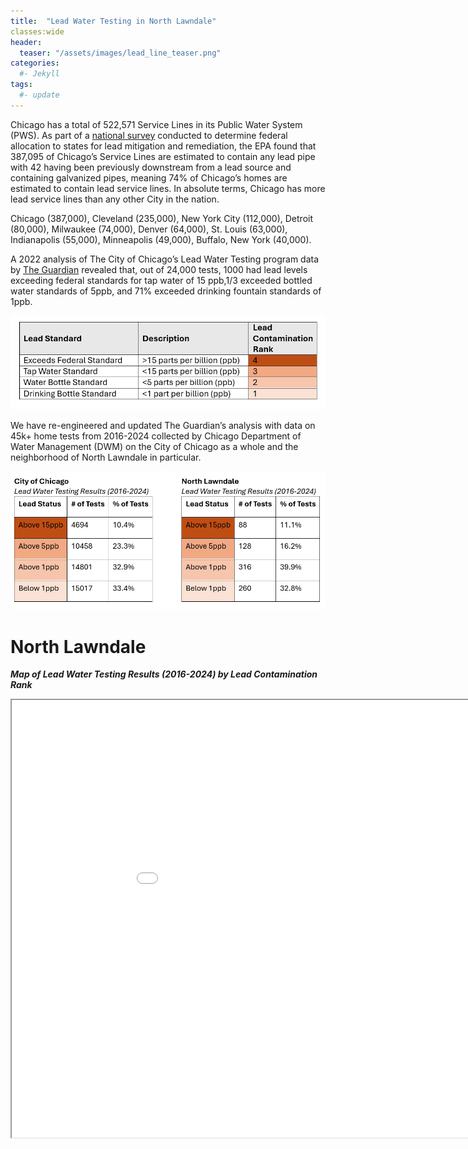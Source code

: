 ```yaml
---
title:  "Lead Water Testing in North Lawndale"
classes:wide
header:
  teaser: "/assets/images/lead_line_teaser.png"
categories: 
  #- Jekyll
tags:
  #- update
---
```

Chicago has a total of 522,571 Service Lines in its Public Water System (PWS). As part of a <a href="https://www.nrdc.org/resources/lead-pipes-are-widespread-and-used-every-state">national survey</a> conducted to determine federal allocation to states for lead mitigation and remediation, the EPA found that 387,095 of Chicago’s Service Lines are estimated to contain any lead pipe with 42 having been previously downstream from a lead source and containing galvanized pipes, meaning 74% of Chicago’s homes are estimated to contain lead service lines.
In absolute terms, Chicago has more lead service lines than any other City in the nation.

Chicago (387,000), Cleveland (235,000), New York City (112,000), Detroit (80,000), Milwaukee (74,000), Denver (64,000), St. Louis (63,000), Indianapolis (55,000), Minneapolis (49,000), Buffalo, New York (40,000).  

A 2022 analysis of The City of Chicago’s Lead Water Testing program data by <a href="https://www.theguardian.com/us-news/2022/sep/21/lead-contamination-chicago-tap-water-revealed#:~:text=The%20Guardian's%20analysis%20found%20that,of%20Little%20Village%20in%20August">The Guardian</a> revealed that, out of 24,000 tests, 1000 had lead levels exceeding federal standards for tap water of 15 ppb,1/3 exceeded bottled water standards of 5ppb, and 71% exceeded drinking fountain standards of 1ppb.

<img alt="Lead Testing Levels" src="/assets/images/lead_level_definitions.png" />

We have re-engineered and updated The Guardian’s analysis with data on 45k+ home tests from 2016-2024 collected by Chicago Department of Water Management (DWM) on the City of Chicago as a whole and the neighborhood of North Lawndale in particular.

<img alt="Chicago and North Lawndale Lead Testing Levels" src="/assets/images/chicago_nl_lead_comp.png" />

# North Lawndale
<b><em>Map of Lead Water Testing Results (2016-2024) by Lead Contamination Rank </em></b>


<iframe src="/assets/maps/nl_home_lead_water_tests.html" height="700" width="1000"></iframe>

